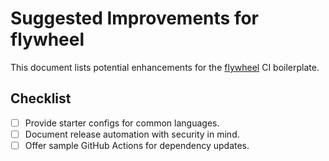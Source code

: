 # Suggested Improvements for flywheel

This document lists potential enhancements for the [flywheel](https://github.com/futuroptimist/flywheel) CI boilerplate.

## Checklist

- [ ] Provide starter configs for common languages.
- [ ] Document release automation with security in mind.
- [ ] Offer sample GitHub Actions for dependency updates.
